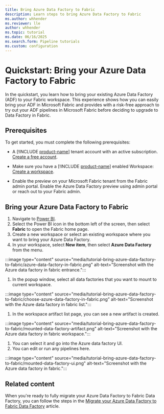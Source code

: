 ```yaml
---
title: Bring Azure Data Factory to Fabric
description: Learn steps to bring Azure Data Factory to Fabric
ms.author: whhender
ms.reviewer: lle
author: whhender
ms.topic: tutorial
ms.date: 06/16/2025
ms.search.form: Pipeline tutorials
ms.custom: configuration
---
```


# Quickstart: Bring your Azure Data Factory to Fabric

In the quickstart, you learn how to bring your existing Azure Data Factory (ADF) to your Fabric workspace. This experience shows how you can easily bring your ADF in Microsoft Fabric and provides with a risk-free approach to try out your ADF pipelines in Microsoft Fabric before deciding to upgrade to Data Factory in Fabric.

## Prerequisites

To get started, you must complete the following prerequisites:

- A [!INCLUDE [product-name](../includes/product-name.md)] tenant account with an active subscription. [Create a free account](https://azure.microsoft.com/free/).

- Make sure you have a [!INCLUDE [product-name](../includes/product-name.md)] enabled Workspace: [Create a workspace](../fundamentals/create-workspaces.md).

- Enable the preview on your Microsoft Fabric tenant from the Fabric admin portal. Enable the Azure Data Factory preview using admin portal or reach out to your Fabric admin.

## Bring your Azure Data Factory to Fabric

1. Navigate to [Power BI](https://app.powerbi.com/).
1. Select the Power BI icon in the bottom left of the screen, then select **Fabric** to open the Fabric home page.
1. Create a new workspace or select an existing workspace where you want to bring your Azure Data Factory.
1. In your workspace, select **New item**, then select **Azure Data Factory** from the menu.

  :::image type="content" source="media/tutorial-bring-azure-data-factory-to-fabric/azure-data-factory-in-fabric.png" alt-text="Screenshot with the Azure data factory in fabric entrance.":::

1. In the popup window, select all data factories that you want to mount to current workspace.

  :::image type="content" source="media/tutorial-bring-azure-data-factory-to-fabric/choose-azure-data-factory-in-fabric.png" alt-text="Screenshot with the Azure data factory in fabric list.":::

1. In the workspace artifact list page, you can see a new artifact is created.

  :::image type="content" source="media/tutorial-bring-azure-data-factory-to-fabric/mounted-data-factory-artifact.png" alt-text="Screenshot with the Azure data factory in fabric workspace.":::

1. You can select it and go into the Azure data factory UI.
1. You can edit or run any pipelines here.

  :::image type="content" source="media/tutorial-bring-azure-data-factory-to-fabric/mounted-data-factory-ui.png" alt-text="Screenshot with the Azure data factory in fabric.":::

## Related content

When you're ready to fully migrate your Azure Data Factory to Fabric Data Factory, you can follow the steps in the [Migrate your Azure Data Factory to Fabric Data Factory](migrate-from-azure-data-factory.md) article.
